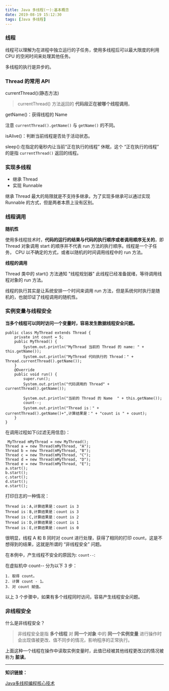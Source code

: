 ```yaml
---
title: Java 多线程(一):基本概念
date: 2019-08-19 15:12:30
tags: [Java 多线程]
---
```


### 线程

线程可以理解为在进程中独立运行的子任务，使用多线程后可以最大限度的利用 CPU 的空闲时间来处理其他任务。

多线程的执行是异步的。

### Thread 的常用 API

currentThread()(静态方法)

> currentThread() 方法返回的 **代码段正在被哪个线程调用**。

getName()：获得线程的 Name

注意 `currentThread().getName()` 与 `getName()` 的不同。

<!-- more -->
isAlive()：判断当前线程是否处于活动状态。

sleep():在指定的毫秒内让当前“正在执行的线程” 休眠，这个 “正在执行的线程” 的是指 `currentThread()` 返回的线程。

### 实现多线程

* 继承 Thread
* 实现 Runnable


继承 Thread 最大的局限就是不支持多继承，为了实现多继承可以通过实现 Runnable 的方式，但是两者本质上没有区别。

### 线程调用

**随机性**

使用多线程技术时，**代码的运行的结果与代码的执行顺序或者调用顺序无关的**，即 Thread 对象调用 start 的顺序并不代表 run 方法的执行顺序。线程是一个子任务， CPU 以不确定的方式，或者以随机的时间调用线程中的 run 方法。



**线程的调用**

Thread 类中的 start() 方法通知 "线程规划器" 此线程已经准备就绪，等待调用线程对象的 run 方法。



线程的执行其实是让系统安排一个时间来调用 run 方法，但是系统何时执行是随机的，也就印证了线程调用的随机性。


### 实例变量与线程安全

**当多个线程可以同时访问一个变量时，容易发生数据线程安全问题。**

```
public class MyThread extends Thread {
    private int count = 5;
    public MyThread() {
        System.out.println("MyThread 当前的 Thread 的 name: " + this.getName());
        System.out.println("MyThread 代码执行的 Thread：" + Thread.currentThread().getName());
    }
    @Override
    public void run() {
        super.run();
        System.out.println("代码调用的 Thread" + currentThread().getName());

        System.out.println("当前的 Thread 的 Name  " + this.getName());
        count--;
        System.out.println("Thread is：" + currentThread().getName()+",计算结果是：" + "count is " + count);
    }
}
```

在调用过程如下(过滤无用信息)：

```
 MyThread mMyThread = new MyThread();
Thread a = new Thread(mMyThread, "A");
Thread b = new Thread(mMyThread, "B");
Thread c = new Thread(mMyThread, "C");
Thread d = new Thread(mMyThread, "D");
Thread e = new Thread(mMyThread, "E");
a.start();
b.start();
c.start();
d.start();
e.start();
```

打印日志的一种情况：

```
Thread is：A,计算结果是：count is 3
Thread is：B,计算结果是：count is 3
Thread is：C,计算结果是：count is 2
Thread is：D,计算结果是：count is 1
Thread is：E,计算结果是：count is 0
```

很明显，线程 A 和 B 同时对 count 进行处理，获得了相同的打印 count，这是不想得到的结果，这就是所谓的 “非线程安全” 问题。

在本例中，产生线程不安全的原因为: `count--`:

在虚拟机中 count-- 分为以下 3 步：

    1. 取得 count。
    2. 计算 count - 1。
    3. 对 count 赋值。

以上 3 个步骤中，如果有多个线程同时访问，容易产生线程安全问题。


### 非线程安全

什么是非线程安全？

> 非线程安全是指 **多个线程** 对 **同一个对象** 中的 **同一个实例变量** 进行操作时会出现值被更改、值不同步的情况，影响程序的正常执行。

上面这种一个线程在操作中读取实例变量时，此值已经被其他线程更改过的情况被称为 **脏读**。


----
**知识链接：**

[Java多线程编程核心技术](http://product.dangdang.com/23711315.html)